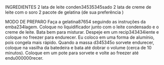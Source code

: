 INGREDIENTES
2 lata de leite conden34535345sado
2 lata de creme de leite com o soro
2 pacote de gelatina (de sua preferência )

MODO DE PREPARO
Faça a gelatina87654 seguindo as instruções da emba234lagem.
Coloque no liquidificador junto com o leite condensado e o creme de leite.
Bata bem para misturar.
Despeje em um recip343434iente e coloque no freezer para endurecer.
Eu coloco em uma forma de alumínio, pois congela mais rápido.
Quando a massa d345345o sorvete endurecer, coloque na vasilha da batedeira e bata até dobrar o volume (cerca de 10 minutos).
Coloque em um pote para sorvete e volte ao freezer até endu000000recer.
